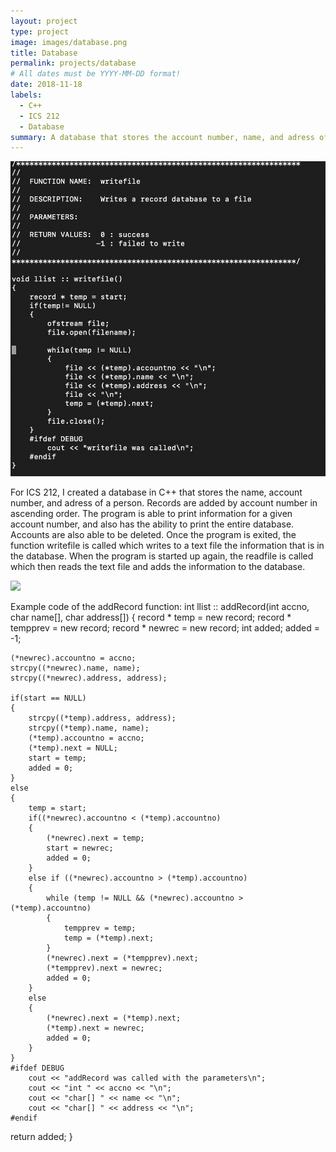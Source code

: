 ```yaml
---
layout: project
type: project
image: images/database.png
title: Database
permalink: projects/database
# All dates must be YYYY-MM-DD format!
date: 2018-11-18
labels:
  - C++
  - ICS 212
  - Database
summary: A database that stores the account number, name, and adress of a person, created in ICS 212.
---
```


<img class="ui medium right floated rounded image" src="../images/writefile.png">

For ICS 212, I created a database in C++ that stores the name, account number, and adress of a person. Records are added by account number in ascending order. The program is able to print information for a given account number, and also has the ability to print the entire database. Accounts are also able to be deleted. Once the program is exited, the function writefile is called which writes to a text file the information that is in the database. When the program is started up again, the readfile is called which then reads the text file and adds the information to the database.

<div class="ui small rounded images">
  <img class="ui image" src="../images/print.jpg">
</div>

Example code of the addRecord function:
int llist :: addRecord(int accno, char name[], char address[])
{
    record * temp = new record;
    record * tempprev = new record;
    record * newrec = new record;
    int added;
    added = -1;

    (*newrec).accountno = accno;
    strcpy((*newrec).name, name);
    strcpy((*newrec).address, address);

    if(start == NULL)
    {
     	strcpy((*temp).address, address);
        strcpy((*temp).name, name);
        (*temp).accountno = accno;
        (*temp).next = NULL;
        start = temp;
        added = 0;
    }
    else
    {
     	temp = start;
        if((*newrec).accountno < (*temp).accountno)
        {
            (*newrec).next = temp;
            start = newrec;
            added = 0;
        }
        else if ((*newrec).accountno > (*temp).accountno)
        {
            while (temp != NULL && (*newrec).accountno > (*temp).accountno)
            {
                tempprev = temp;
                temp = (*temp).next;
            }
            (*newrec).next = (*tempprev).next;
            (*tempprev).next = newrec;
            added = 0;
     	}
        else
        {
            (*newrec).next = (*temp).next;
            (*temp).next = newrec;
            added = 0;
        }
    }
    #ifdef DEBUG
     	cout << "addRecord was called with the parameters\n";
        cout << "int " << accno << "\n";
        cout << "char[] " << name << "\n";
        cout << "char[] " << address << "\n";
    #endif
return added;
}
